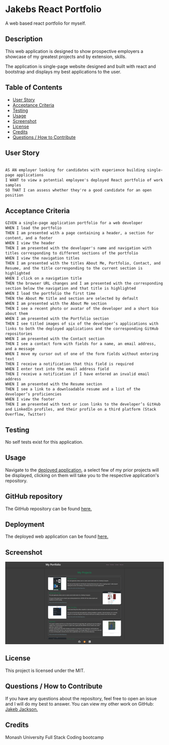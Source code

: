 # Jakebs React Portfolio

A web based react portfolio for myself.

## Description

This web application is designed to show prospective employers a showcase of my greatest projects and by extension, skills.

The application is single-page website designed and built with react and bootstrap and displays my best applications to the user.

## Table of Contents
    
- [User Story](#user-story)
- [Acceptance Criteria](#acceptance-criteria)
- [Testing](#testing)
- [Usage](#usage)
- [Screenshot](<#screenshot>)
- [License](#license)
- [Credits](#credits)
- [Questions / How to Contribute](#questions--how-to-contribute)

## User Story

```

AS AN employer looking for candidates with experience building single-page applications
I WANT to view a potential employee's deployed React portfolio of work samples
SO THAT I can assess whether they're a good candidate for an open position

```

## Acceptance Criteria

```
GIVEN a single-page application portfolio for a web developer
WHEN I load the portfolio
THEN I am presented with a page containing a header, a section for content, and a footer
WHEN I view the header
THEN I am presented with the developer's name and navigation with titles corresponding to different sections of the portfolio
WHEN I view the navigation titles
THEN I am presented with the titles About Me, Portfolio, Contact, and Resume, and the title corresponding to the current section is highlighted
WHEN I click on a navigation title
THEN the browser URL changes and I am presented with the corresponding section below the navigation and that title is highlighted
WHEN I load the portfolio the first time
THEN the About Me title and section are selected by default
WHEN I am presented with the About Me section
THEN I see a recent photo or avatar of the developer and a short bio about them
WHEN I am presented with the Portfolio section
THEN I see titled images of six of the developer’s applications with links to both the deployed applications and the corresponding GitHub repositories
WHEN I am presented with the Contact section
THEN I see a contact form with fields for a name, an email address, and a message
WHEN I move my cursor out of one of the form fields without entering text
THEN I receive a notification that this field is required
WHEN I enter text into the email address field
THEN I receive a notification if I have entered an invalid email address
WHEN I am presented with the Resume section
THEN I see a link to a downloadable resume and a list of the developer’s proficiencies
WHEN I view the footer
THEN I am presented with text or icon links to the developer’s GitHub and LinkedIn profiles, and their profile on a third platform (Stack Overflow, Twitter)
```

## Testing

No self tests exist for this application.

## Usage
    
Navigate to the [deployed application](https://jakebjacksonportfolio.netlify.app), a select few of my prior projects will be displayed, clicking on them will take you to the respective application's repository.

## GitHub repository

The GitHub repository can be found [here.](https://github.com/JakebJackson/Jakeb-Jackson-REACT-Portfolio)

## Deployment

The deployed web application can be found [here.](https://jakebjacksonportfolio.netlify.app)

## Screenshot

![Screenshot of deployed website](/public/images/Portfolio-REACT-Screenshot.png)

## License

This project is licensed under the MIT.
    
## Questions / How to Contribute
    
If you have any questions about the repository, feel free to open an issue and I will do my best to answer. You can view my other work on GitHub: [Jakeb Jackson.](https://github.com/JakebJackson)

## Credits

Monash University Full Stack Coding bootcamp
